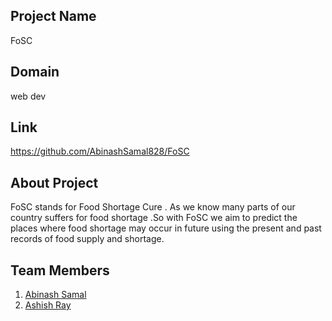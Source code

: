 ## Project Name

FoSC

## Domain

web dev
## Link

https://github.com/AbinashSamal828/FoSC

## About Project

FoSC stands for Food Shortage Cure . As we know many parts of our country suffers for food shortage .So with FoSC we aim to 
predict the places where food shortage may occur in future using the present and past records of food supply and shortage.

## Team Members

 1. [Abinash Samal](https://github.com/AbinashSamal828)
 2. [Ashish Ray](https://github.com/AshisRay)
